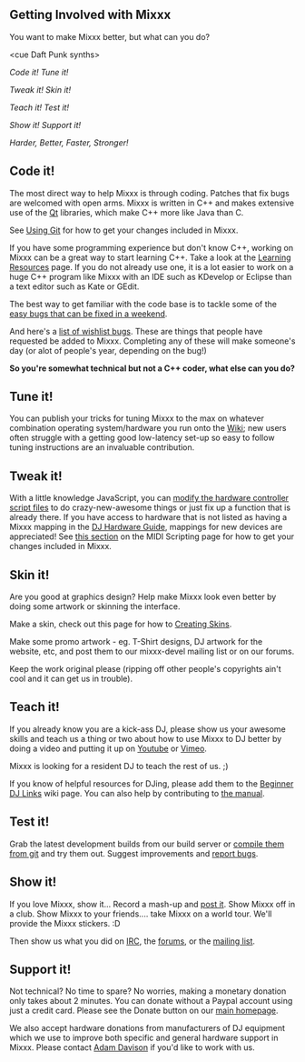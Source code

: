 ## Getting Involved with Mixxx

You want to make Mixxx better, but what can you do?

\<cue Daft Punk synths\>

*Code it\! Tune it\!*

*Tweak it\! Skin it\!*

*Teach it\! Test it\!*

*Show it\! Support it\!*

*Harder, Better, Faster, Stronger\!*

## Code it\!

The most direct way to help Mixxx is through coding. Patches that fix
bugs are welcomed with open arms. Mixxx is written in C++ and makes
extensive use of the [Qt](http://qt.io/) libraries, which make C++ more
like Java than C.

See [Using Git](Using%20Git) for how to get your changes included in
Mixxx.

If you have some programming experience but don't know C++, working on
Mixxx can be a great way to start learning C++. Take a look at the
[Learning Resources](Learning%20Resources) page. If you do not already
use one, it is a lot easier to work on a huge C++ program like Mixxx
with an IDE such as KDevelop or Eclipse than a text editor such as Kate
or GEdit.

The best way to get familiar with the code base is to tackle some of the
[easy bugs that can be fixed in a
weekend](https://bugs.launchpad.net/mixxx/+bugs?field.searchtext=&orderby=-importance&field.status%3Alist=NEW&field.status%3Alist=EXPIRED&field.status%3Alist=CONFIRMED&field.status%3Alist=TRIAGED&field.status%3Alist=INPROGRESS&field.status%3Alist=INCOMPLETE_WITH_RESPONSE&field.status%3Alist=INCOMPLETE_WITHOUT_RESPONSE&assignee_option=any&field.assignee=&field.bug_reporter=&field.bug_supervisor=&field.bug_commenter=&field.subscriber=&field.tag=easy+weekend&field.tags_combinator=ANY&field.has_cve.used=&field.omit_dupes.used=&field.omit_dupes=on&field.affects_me.used=&field.has_patch.used=&field.has_branches.used=&field.has_no_branches.used=&field.has_blueprints.used=&field.has_no_blueprints.used=&search=Search).

And here's a [list of wishlist
bugs](https://bugs.launchpad.net/mixxx/+bugs?field.searchtext=&orderby=-importance&field.status%3Alist=NEW&field.status%3Alist=EXPIRED&field.status%3Alist=CONFIRMED&field.status%3Alist=TRIAGED&field.status%3Alist=INPROGRESS&field.status%3Alist=INCOMPLETE_WITH_RESPONSE&field.status%3Alist=INCOMPLETE_WITHOUT_RESPONSE&field.importance%3Alist=WISHLIST&assignee_option=any&field.assignee=&field.bug_reporter=&field.bug_supervisor=&field.bug_commenter=&field.subscriber=&field.tag=&field.tags_combinator=ANY&field.has_cve.used=&field.omit_dupes.used=&field.omit_dupes=on&field.affects_me.used=&field.has_patch.used=&field.has_branches.used=&field.has_no_branches.used=&field.has_blueprints.used=&field.has_no_blueprints.used=&search=Search).
These are things that people have requested be added to Mixxx.
Completing any of these will make someone's day (or alot of people's
year, depending on the bug\!)

**So you're somewhat technical but not a C++ coder, what else can you
do?**

## Tune it\!

You can publish your tricks for tuning Mixxx to the max on whatever
combination operating system/hardware you run onto the
[Wiki](http://mixxx.org/wiki/); new users often struggle with a getting
good low-latency set-up so easy to follow tuning instructions are an
invaluable contribution.

## Tweak it\!

With a little knowledge JavaScript, you can [modify the hardware
controller script files](midi_scripting) to do crazy-new-awesome things
or just fix up a function that is already there. If you have access to
hardware that is not listed as having a Mixxx mapping in the [DJ
Hardware Guide](hardware%20compatibility), mappings for new devices are
appreciated\! See [this
section](midi_scripting#setting_up_git_and_getting_your_mapping_included_in_mixxx)
on the MIDI Scripting page for how to get your changes included in
Mixxx.

## Skin it\!

Are you good at graphics design? Help make Mixxx look even better by
doing some artwork or skinning the interface.

Make a skin, check out this page for how to [Creating
Skins](Creating%20Skins).

Make some promo artwork - eg. T-Shirt designs, DJ artwork for the
website, etc, and post them to our mixxx-devel mailing list or on our
forums.

Keep the work original please (ripping off other people's copyrights
ain't cool and it can get us in trouble).

## Teach it\!

If you already know you are a kick-ass DJ, please show us your awesome
skills and teach us a thing or two about how to use Mixxx to DJ better
by doing a video and putting it up on
[Youtube](http://www.youtube.com/results?search_query=mixxx) or
[Vimeo](http://www.vimeo.com/videos/search:mixxx).

Mixxx is looking for a resident DJ to teach the rest of us. ;)

If you know of helpful resources for DJing, please add them to the
[Beginner DJ Links](Beginner%20DJ%20Links) wiki page. You can also help
by contributing to [the manual](https://github.com/mixxxdj/manual).

## Test it\!

Grab the latest development builds from our build server or [compile
them from git](start#building%20Mixxx) and try them out. Suggest
improvements and [report bugs](reporting%20bugs).

## Show it\!

If you love Mixxx, show it... Record a mash-up and [post
it](http://soundcloud.com/). Show Mixxx off in a club. Show Mixxx to
your friends.... take Mixxx on a world tour. We'll provide the Mixxx
stickers. :D

Then show us what you did on [IRC](irc://freenode.net/#mixxx), the
[forums](http://mixxx.org/forums/), or the [mailing
list](https://lists.sourceforge.net/lists/listinfo/mixxx-devel).

## Support it\!

Not technical? No time to spare? No worries, making a monetary donation
only takes about 2 minutes. You can donate without a Paypal account
using just a credit card. Please see the Donate button on our [main
homepage](http://mixxx.org/).

We also accept hardware donations from manufacturers of DJ equipment
which we use to improve both specific and general hardware support in
Mixxx. Please contact [Adam Davison](adamd@mixxx.org) if you'd like to
work with us.
